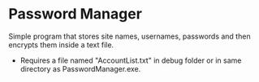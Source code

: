 # Password Manager

Simple program that stores site names, usernames, passwords and then encrypts them inside a text file.

- Requires a file named "AccountList.txt" in debug folder or in same directory as PasswordManager.exe.



